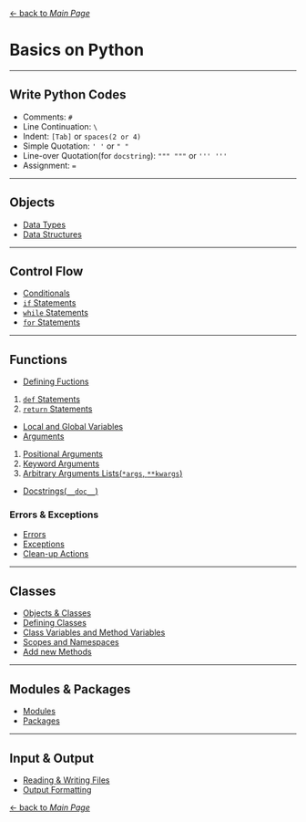 [← back to *Main Page*](https://github.com/dawkiny/Python3/blob/master/README.md)


# Basics on Python

---
## Write Python Codes

* Comments: ```#```
* Line Continuation: ```\```
* Indent: ```[Tab]``` or ```spaces(2 or 4)```
* Simple Quotation: ```' '``` or ```" "```
* Line-over Quotation(for ```docstring```): ```""" """``` or ```''' '''```
* Assignment: ```=```

---
## Objects

* [Data Types](https://github.com/pydemia/Python3/blob/master/scripts/python_programming/basic/DataType.md#data-type)
* [Data Structures](https://github.com/pydemia/Python3/blob/master/scripts/python_programming/basic/DataStructure.md#data-structure)


---
## Control Flow

* [Conditionals](https://github.com/pydemia/Python3/blob/master/scripts/python_programming/basic/ControlFlow.md#conditionals)
* [```if``` Statements](https://github.com/pydemia/Python3/blob/master/scripts/python_programming/basic/ControlFlow.md#if-statements)
* [```while``` Statements](https://github.com/pydemia/Python3/blob/master/scripts/python_programming/basic/ControlFlow.md#while-statements)
* [```for``` Statements](https://github.com/pydemia/Python3/blob/master/scripts/python_programming/basic/ControlFlow.md#for-statements)

---
## Functions

* [Defining Fuctions](https://github.com/pydemia/Python3/blob/master/scripts/python_programming/basic/Function.md#defining-functions)  
 1. [```def``` Statements](https://github.com/pydemia/Python3/blob/master/scripts/python_programming/basic/Function.md#def-statements)  
 1. [```return``` Statements](https://github.com/pydemia/Python3/blob/master/scripts/python_programming/basic/Function.md#return-statements)  
* [Local and Global Variables](https://github.com/pydemia/Python3/blob/master/scripts/python_programming/basic/Function.md#local-and-global-variables)
* [Arguments](https://github.com/pydemia/Python3/blob/master/scripts/python_programming/basic/Function.md#arguments)
 1. [Positional Arguments](https://github.com/pydemia/Python3/blob/master/scripts/python_programming/basic/Function.md#positional-arguments)
 1. [Keyword Arguments](https://github.com/pydemia/Python3/blob/master/scripts/python_programming/basic/Function.md#keyword-arguments)
 1. [Arbitrary Arguments Lists(```*args```, ```**kwargs```)](https://github.com/pydemia/Python3/blob/master/scripts/python_programming/basic/Function.md#arbitrary-arguments-lists)
* [Docstrings(```__doc__```)](https://github.com/pydemia/Python3/blob/master/scripts/python_programming/basic/Function.md#docstrings)


### Errors & Exceptions

* [Errors](https://github.com/pydemia/Python3/blob/master/scripts/python_programming/basic/Function.md#errors)  
* [Exceptions](https://github.com/pydemia/Python3/blob/master/scripts/python_programming/basic/Function.md#exceptions)  
* [Clean-up Actions](https://github.com/pydemia/Python3/blob/master/scripts/python_programming/basic/Function.md#clean-up-actions)  


---
## Classes

* [Objects & Classes](https://github.com/pydemia/Python3/blob/master/scripts/python_programming/basic/Class.md#objects-and-classes)
* [Defining Classes](https://github.com/pydemia/Python3/blob/master/scripts/python_programming/basic/Class.md#defining-classes)
* [Class Variables and Method Variables](https://github.com/pydemia/Python3/blob/master/scripts/python_programming/basic/Class.md#class-variables-and-method-variables)  
* [Scopes and Namespaces](https://github.com/pydemia/Python3/blob/master/scripts/python_programming/basic/Class.md#scopes-and-namespaces)
* [Add new Methods](https://github.com/pydemia/Python3/blob/master/scripts/python_programming/basic/Class.md#add-new-methods)  


---
## Modules & Packages

* [Modules](https://github.com/pydemia/Python3/blob/master/scripts/python_programming/basic/Modules_and_Packages.md#modules)
* [Packages](https://github.com/pydemia/Python3/blob/master/scripts/python_programming/basic/Modules_and_Packages.md#packages)

---
## Input & Output

* [Reading & Writing Files](https://github.com/pydemia/Python3/blob/master/scripts/python_programming/basic/IO.md#input--output)
* [Output Formatting]()


[← back to *Main Page*](https://github.com/dawkiny/Python3/blob/master/README.md)
